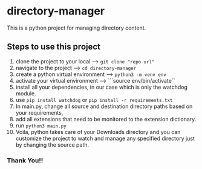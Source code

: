 # directory-manager
This is a python project for managing directory content.

## Steps to use this project
1. clone the project to your local --> ```git clone "repo url"```
2. navigate to the project --> ```cd directory-manager```
3. create a python virtual environment --> ```python3 -m venv env```
4. activate your virtual environment --> ```source env/bin/activate``
5. install all your dependencies, in our case which is only the watchdog module.
6. use ```pip install watchdog``` or ```pip install -r requirements.txt```
7. In main.py, change all source and destination directory paths based on your requirements,
8. add all extensions that need to be monitored to the extension dictionary.
9. run ```python3 main.py```
10. Voila, python takes care of your Downloads directory and you can customize the project to watch and manage any specified directory just by changing the source path.
### Thank You!!

